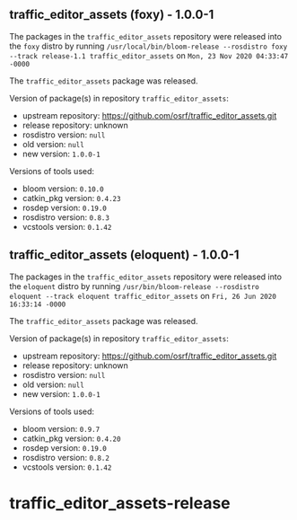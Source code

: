 ## traffic_editor_assets (foxy) - 1.0.0-1

The packages in the `traffic_editor_assets` repository were released into the `foxy` distro by running `/usr/local/bin/bloom-release --rosdistro foxy --track release-1.1 traffic_editor_assets` on `Mon, 23 Nov 2020 04:33:47 -0000`

The `traffic_editor_assets` package was released.

Version of package(s) in repository `traffic_editor_assets`:

- upstream repository: https://github.com/osrf/traffic_editor_assets.git
- release repository: unknown
- rosdistro version: `null`
- old version: `null`
- new version: `1.0.0-1`

Versions of tools used:

- bloom version: `0.10.0`
- catkin_pkg version: `0.4.23`
- rosdep version: `0.19.0`
- rosdistro version: `0.8.3`
- vcstools version: `0.1.42`


## traffic_editor_assets (eloquent) - 1.0.0-1

The packages in the `traffic_editor_assets` repository were released into the `eloquent` distro by running `/usr/bin/bloom-release --rosdistro eloquent --track eloquent traffic_editor_assets` on `Fri, 26 Jun 2020 16:33:14 -0000`

The `traffic_editor_assets` package was released.

Version of package(s) in repository `traffic_editor_assets`:

- upstream repository: https://github.com/osrf/traffic_editor_assets.git
- release repository: unknown
- rosdistro version: `null`
- old version: `null`
- new version: `1.0.0-1`

Versions of tools used:

- bloom version: `0.9.7`
- catkin_pkg version: `0.4.20`
- rosdep version: `0.19.0`
- rosdistro version: `0.8.2`
- vcstools version: `0.1.42`


# traffic_editor_assets-release